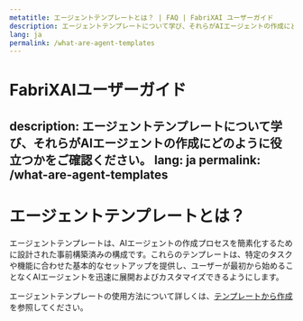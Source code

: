 ```yaml
---
metatitle: エージェントテンプレートとは？ | FAQ | FabriXAI ユーザーガイド
description: エージェントテンプレートについて学び、それらがAIエージェントの作成にどのように役立つかをご確認ください。
lang: ja
permalink: /what-are-agent-templates
---
```


# FabriXAIユーザーガイド
description: エージェントテンプレートについて学び、それらがAIエージェントの作成にどのように役立つかをご確認ください。
lang: ja
permalink: /what-are-agent-templates
---

# エージェントテンプレートとは？

エージェントテンプレートは、AIエージェントの作成プロセスを簡素化するために設計された事前構築済みの構成です。これらのテンプレートは、特定のタスクや機能に合わせた基本的なセットアップを提供し、ユーザーが最初から始めることなくAIエージェントを迅速に展開およびカスタマイズできるようにします。

エージェントテンプレートの使用方法について詳しくは、[テンプレートから作成](/en-us/create-from-templates)を参照してください。

